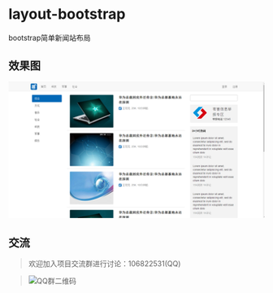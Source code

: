# layout-bootstrap
bootstrap简单新闻站布局

## 效果图
![页面](https://github.com/wmhello/layout-bootstrap/raw/master/Screenshots/index.png)

## 交流
> 欢迎加入项目交流群进行讨论：106822531(QQ)

> ![QQ群二维码](https://github.com/wmhello/laravel_template_with_vue/raw/master/Screenshots/qq_qrcode.jpg)
